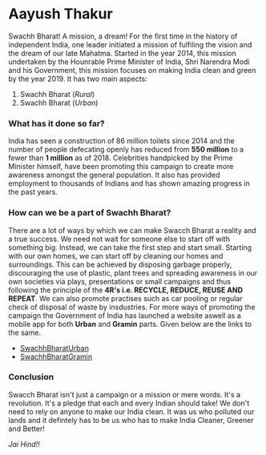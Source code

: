 # Aayush Thakur
Swachh Bharat! A mission, a dream! For the first time in the history of independent India, one leader initiated a mission of fulfiling the vision and the dream of our late Mahatma. Started in the year 2014, this mission undertaken by the Hounrable Prime Minister of India, Shri Narendra Modi and his Government, this mission focuses on making India clean and green by the year 2019. It has two main aspects:
1. Swachh Bharat (*Rural*)
2. Swachh Bharat (*Urban*)
### What has it done so far?
India has seen a construction of 86 million toilets since 2014 and the number of people defecating openly has reduced from **550 million** to a fewer than **1 million** as of 2018. Celebrities handpicked by the Prime Minister himself, have been promoting this campaign to create more awareness amongst the general population. It also has provided employment to thousands of Indians and has shown amazing progress in the past years.
### How can we be a part of Swachh Bharat?
There are a lot of ways by which we can make Swacch Bharat a reality and a true success. We need not wait for someone else to start off with something big. Instead, we can take the first step and start small. Starting with our own homes, we can start off by cleaning our homes and surroundings. This can be achieved by disposing garbage properly, discouraging the use of plastic, plant trees and spreading awareness in our own societies via plays, presentations or small campaigns and thus following the principle of the **4R's i.e. RECYCLE, REDUCE, REUSE AND REPEAT**. We can also promote practises such as car pooling or regular check of disposal of waste by insdustries.
For more ways of promoting the campaign the Government of India has launched a website aswell as a mobile app for both **Urban** and **Gramin** parts. Given below are the links to the same. 
* [SwachhBharatUrban](http://164.100.228.143/sbm/home/#/SBM?encryptdata=eK991SygGmXEGnlC%2FjaTEWbOSRuKk6g6SiMB%2BiVeqq2bOxrheB9PdGqBfckl%2FZn%2BTyTju65TiGBqiTcXWfNpAxSTKK3HeG4ctdFV%2BQB6PGA%3D)
* [SwachhBharatGramin](http://swachhbharatmission.gov.in/sbmcms/index.htm)
### Conclusion
Swacch Bharat isn't just a campaign or a mission or mere words. It's a revolution. It's a pledge that each and every Indian should take! We don't need to rely on anyone to make our India clean. It was us who polluted our lands and it defintely has to be us who has to make India Cleaner, Greener and Better! 

*Jai Hind!!*
